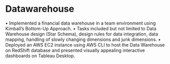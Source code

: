 # Datawarehouse
•	Implemented a financial data warehouse in a team environment using Kimball’s Bottom-Up Approach. 
•	Tasks included but not limited to Data Warehouse design (Star Schema), design rules for data integration, data mapping, handling of slowly changing dimensions and junk dimensions.
•	Deployed an AWS EC2 instance using AWS CLI to host the Data Warehouse on RedShift database and presented visually appealing interactive dashboards on Tableau Desktop.
